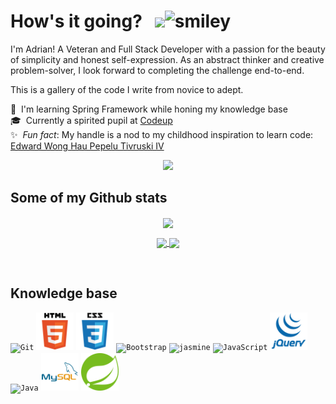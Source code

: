# How's it going? &nbsp; <img src="https://media.giphy.com/media/hvRJCLFzcasrR4ia7z/giphy.gif" width="40"><img alt="smiley" width="40em" src="https://i.imgur.com/q2UfNOW.png"/>

I'm Adrian! A Veteran and Full Stack Developer with a passion for the beauty of simplicity and honest self-expression. As an abstract thinker and creative problem-solver, I look forward to completing the challenge end-to-end. 

This is a gallery of the code I write from novice to adept.

🌱&nbsp; I'm learning Spring Framework while honing my knowledge base<br>
🎓&nbsp; Currently a spirited pupil at [Codeup](https://codeup.com)<br>
✨&nbsp; <em>Fun fact</em>: My handle is a nod to my childhood inspiration to learn code: [Edward Wong Hau Pepelu Tivruski IV](https://cowboybebop.fandom.com/wiki/Edward)<br> 

<p align="center">
  <a href="https://www.linkedin.com/in/adrianrichbrown/">
    <img src="https://img.shields.io/badge/LinkedIn-0077B5?style=for-the-badge&logo=linkedin&logoColor=white">
  </a>
</p>

## Some of my Github stats

<p align="center">
  <img height="145em"align="center" src="http://github-readme-streak-stats.herokuapp.com?user=radicaladi&theme=dark&hide_border=false&date_format=j%20M%5B%20Y%5D&fire=DD5B28" />
</p>
<p align="center">
<a href="https://github.com/radicaladi">
  <img height="140em" align="center" src="https://github-readme-stats.vercel.app/api/top-langs/?username=radicaladi&layout=compact&theme=dark&langs_count=4" />
</a>
<a href="https://github.com/radicaladi">
  <img height="140em" align="center" src="https://github-readme-stats.vercel.app/api?username=radicaladi&theme=dark&layout=compact&repo=convoychat&hide=stars,issues&custom_title=Adrian's GitHub Stats" />
</a>
</p><br>

## Knowledge base
<p align="left">
  <code><img alt="Git" width="60em" src="https://raw.githubusercontent.com/jmnote/z-icons/master/svg/git.svg" /></code>
  <code><img alt="HTML5" width="60em" src="https://raw.githubusercontent.com/devicons/devicon/master/icons/html5/html5-original-wordmark.svg" /></code>
  <code><img alt="CSS3" width="60em" src="https://raw.githubusercontent.com/devicons/devicon/master/icons/css3/css3-original-wordmark.svg" /></code>
  <code><img alt="Bootstrap" width="60em" src="https://raw.githubusercontent.com/jmnote/z-icons/master/svg/bootstrap.svg" /></code>
  <code><img src="https://www.vectorlogo.zone/logos/jasmine/jasmine-icon.svg" alt="jasmine" width="60" height="60"/></code>
  <code><img alt="JavaScript" width="60em" src="https://raw.githubusercontent.com/jmnote/z-icons/master/svg/javascript.svg" /></code>
  <code><img alt="jQuery" width="60em" src="https://raw.githubusercontent.com/devicons/devicon/master/icons/jquery/jquery-plain-wordmark.svg" /></code>
  <code><img alt="Java" width="60em" src="https://raw.githubusercontent.com/jmnote/z-icons/master/svg/java.svg" /></code>
  <code><img alt="MySQL" width="60em" src="https://raw.githubusercontent.com/devicons/devicon/master/icons/mysql/mysql-original-wordmark.svg" /></code>
  <code><img alt="Spring" width="60em" src="https://raw.githubusercontent.com/devicons/devicon/master/icons/spring/spring-original.svg" /></code>
</p>
